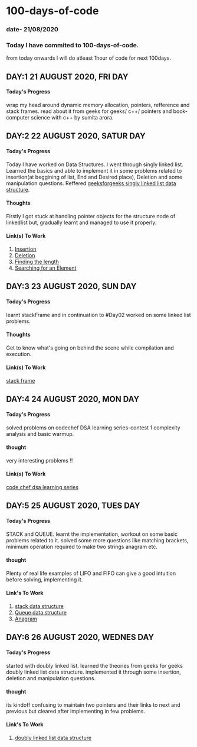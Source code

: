 # 100-days-of-code 
### date- 21/08/2020
### Today I have commited to 100-days-of-code. 
from today onwards I will do atleast 1hour of code for next 100days.

## DAY:1 21 AUGUST 2020, FRI DAY
#### Today's Progress   
wrap my head around dynamic memory allocation, pointers, refference and stack frames.
read about it from geeks for geeks/ c++/ pointers and book- computer science with c++ by sumita arora.

## DAY:2 22 AUGUST 2020, SATUR DAY
#### Today's Progress   
Today I have worked on Data Structures.
I went through singly linked list. Learned the basics and able to implement it in some problems related to insertion(at beggining of list, End and Desired place), Deletion and some manipulation questions. Reffered [geeksforgeeks singly linked list data structure](https://www.geeksforgeeks.org/data-structures/linked-list/#singlyLinkedList).
#### Thoughts
Firstly I got stuck at handling pointer objects for the structure node of linkedlist but, gradually learnt and managed to use it properly.

#### Link(s) To Work
1. [Insertion](http://geeksquiz.com/linked-list-set-2-inserting-a-node/)
2. [Deletion](http://geeksquiz.com/delete-a-linked-list-node-at-a-given-position/)
3. [Finding the length](http://geeksquiz.com/find-length-of-a-linked-list-iterative-and-recursive/)
4. [Searching for an Element](http://geeksquiz.com/search-an-element-in-a-linked-list-iterative-and-recursive/)

## DAY:3 23 AUGUST 2020, SUN DAY
#### Today's Progress   
learnt stackFrame and in continuation to #Day02 worked on some linked list problems.
#### Thoughts
Get to know what's going on behind the scene while compilation and execution.
#### Link(s) To Work
[stack frame](https://www.techopedia.com/definition/22304/stack-frame#:~:text=A%20stack%20frame%20is%20a%20memory%20management%20technique,frames%20are%20only%20existent%20during%20the%20runtime%20process.)


## DAY:4 24 AUGUST 2020, MON DAY
#### Today's Progress   
solved problems on codechef DSA learning series-contest 1 complexity analysis and basic warmup.
#### thought
very interesting problems !!
#### Link(s) To Work
[code chef dsa learning series](https://www.codechef.com/LRNDSA01?order=desc&sortBy=successful_submissions)

## DAY:5 25 AUGUST 2020, TUES DAY
#### Today's Progress
STACK and QUEUE. learnt the implementation, workout on some basic problems related to it.
solved some more questions like matching brackets, minimum operation required to make two strings anagram etc.
#### thought
Plenty of real life examples of LIFO and FIFO can give a good intuition before solving, implementing it.
#### Link's To Work
1. [stack data structure](https://www.geeksforgeeks.org/stack-data-structure/)
2. [Queue data structure](https://www.geeksforgeeks.org/queue-data-structure/)
3. [Anagram](https://www.hackerearth.com/problem/algorithm/anagram-31/)


## DAY:6 26 AUGUST 2020, WEDNES DAY
#### Today's Progress
started with doubly linked list.
learned the theories from geeks for geeks doubly linked list data structure.
implemented it through some insertion, deletion and manipulation questions.
#### thought
its kindoff confusing to maintain two pointers and their links to next and previous but cleared after implementing in few problems.
#### Link's To Work
1. [doubly linked list data structure](https://www.geeksforgeeks.org/doubly-linked-list/)

